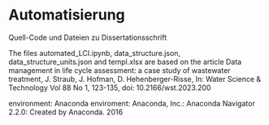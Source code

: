 # Automatisierung
Quell-Code und Dateien zu Dissertationsschrift

The files automated_LCI.ipynb, data_structure.json, data_structure_units.json and templ.xlsx are based on the article Data management in life cycle assessment: a case study of wastewater treatment, J. Straub, J. Hofman, D. Hehenberger-Risse, In: Water Science & Technology Vol 88 No 1, 123-135, doi: 10.2166/wst.2023.200

environment: Anaconda enviroment: Anaconda, Inc.: Anaconda Navigator 2.2.0: Created by Anaconda. 2016
